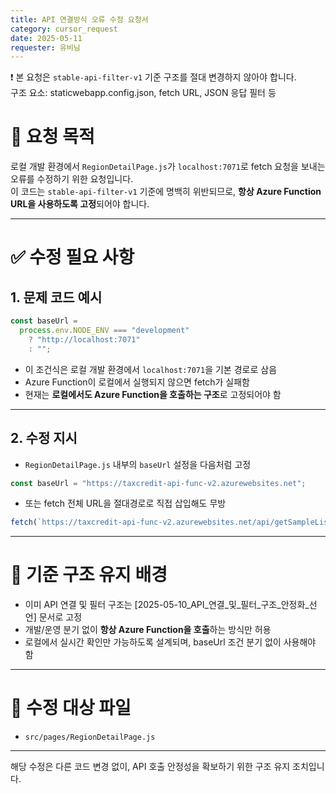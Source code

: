 ```yaml
---
title: API 연결방식 오류 수정 요청서
category: cursor_request
date: 2025-05-11
requester: 유비님
---
```


❗ 본 요청은 `stable-api-filter-v1` 기준 구조를 절대 변경하지 않아야 합니다.  
구조 요소: staticwebapp.config.json, fetch URL, JSON 응답 필터 등

# 🧭 요청 목적

로컬 개발 환경에서 `RegionDetailPage.js`가 `localhost:7071`로 fetch 요청을 보내는 오류를 수정하기 위한 요청입니다.  
이 코드는 `stable-api-filter-v1` 기준에 명백히 위반되므로, **항상 Azure Function URL을 사용하도록 고정**되어야 합니다.

---

# ✅ 수정 필요 사항

## 1. 문제 코드 예시

```js
const baseUrl =
  process.env.NODE_ENV === "development"
    ? "http://localhost:7071"
    : "";
```

- 이 조건식은 로컬 개발 환경에서 `localhost:7071`을 기본 경로로 삼음
- Azure Function이 로컬에서 실행되지 않으면 fetch가 실패함
- 현재는 **로컬에서도 Azure Function을 호출하는 구조**로 고정되어야 함

---

## 2. 수정 지시

- `RegionDetailPage.js` 내부의 `baseUrl` 설정을 다음처럼 고정

```js
const baseUrl = "https://taxcredit-api-func-v2.azurewebsites.net";
```

- 또는 fetch 전체 URL을 절대경로로 직접 삽입해도 무방

```js
fetch(`https://taxcredit-api-func-v2.azurewebsites.net/api/getSampleList?...`)
```

---

# 📌 기준 구조 유지 배경

- 이미 API 연결 및 필터 구조는 [2025-05-10_API_연결_및_필터_구조_안정화_선언] 문서로 고정
- 개발/운영 분기 없이 **항상 Azure Function을 호출**하는 방식만 허용
- 로컬에서 실시간 확인만 가능하도록 설계되며, baseUrl 조건 분기 없이 사용해야 함

---

# 📂 수정 대상 파일

- `src/pages/RegionDetailPage.js`

---

해당 수정은 다른 코드 변경 없이, API 호출 안정성을 확보하기 위한 구조 유지 조치입니다.
